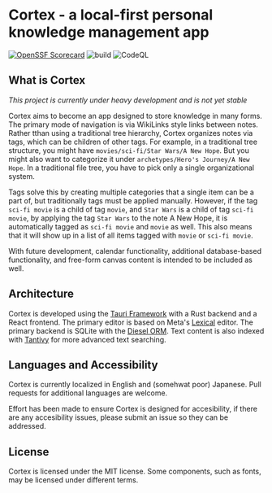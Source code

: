 # Cortex - a local-first personal knowledge management app

[![OpenSSF Scorecard](https://api.scorecard.dev/projects/github.com/AlecMMiller/cortex/badge)](https://scorecard.dev/viewer/?uri=github.com/AlecMMiller/cortex)
![build](https://github.com/alecmmiller/cortex/workflows/release/badge.svg?branch=main)
![CodeQL](https://github.com/alecmmiller/cortex/workflows/CodeQL/badge.svg?branch=main)

## What is Cortex

_This project is currently under heavy development and is not yet stable_

Cortex aims to become an app designed to store knowledge in many forms. The primary mode of navigation is via WikiLinks style links between notes. Rather tthan using a traditional tree hierarchy, Cortex organizes notes via tags, which can be children of other tags. For example, in a traditional tree structure, you might have `movies/sci-fi/Star Wars/A New Hope`. But you might also want to categorize it under `archetypes/Hero's Journey/A New Hope`. In a traditional file tree, you have to pick only a single organizational system.

Tags solve this by creating multiple categories that a single item can be a part of, but traditionally tags must be applied manually. However, if the tag `sci-fi movie` is a child of tag `movie`, and `Star Wars` is a child of tag `sci-fi movie`, by applying the tag `Star Wars` to the note A New Hope, it is automatically tagged as `sci-fi movie` and `movie` as well. This also means that it will show up in a list of all items tagged with `movie` or `sci-fi movie`.

With future development, calendar functionality, additional database-based functionality, and free-form canvas content is intended to be included as well.

## Architecture

Cortex is developed using the [Tauri Framework](https://github.com/tauri-apps/tauri) with a Rust backend and a React frontend. The primary editor is based on Meta's [Lexical](https://github.com/facebook/lexical) editor. The primary backend is SQLite with the [Diesel ORM](https://github.com/diesel-rs/diesel). Text content is also indexed with [Tantivy](https://github.com/quickwit-oss/tantivy) for more advanced text searching.

## Languages and Accessibility

Cortex is currently localized in English and (somehwat poor) Japanese. Pull requests for additional languages are welcome.

Effort has been made to ensure Cortex is designed for accesibility, if there are any accesibility issues, please submit an issue so they can be addressed.

## License

Cortex is licensed under the MIT license. Some components, such as fonts, may be licensed under different terms.

